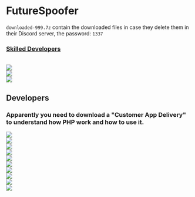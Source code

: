 # FutureSpoofer

`downloaded-999.7z` contain the downloaded files in case they delete them in their Discord server, the password: `1337`

[<h3>Skilled Developers</h3>](https://i.imgur.com/HtRlKJh.gif)<br>![](https://i.imgur.com/ZyYjoH4.png)<br>![](https://i.imgur.com/cjDK5go.png)<br>![](https://i.imgur.com/8NRpGh7.png)

## Developers

<h3>Apparently you need to download a "Customer App Delivery" to understand how PHP work and how to use it.</h3>


![](https://i.imgur.com/x9pUZNK.png)<br>![](https://i.imgur.com/PMRFUEw.png)<br>![](https://i.imgur.com/hQyEB8E.png)<br>![](https://i.imgur.com/BVDr0sD.png)<br>![](https://i.imgur.com/MEtptIJ.png)<br>![](https://i.imgur.com/8AKWEqU.jpg)<br>![](https://i.imgur.com/2ylkEPT.png)<br>![](https://i.imgur.com/L7RpRmQ.png)<br>![](https://i.imgur.com/78uTnfo.png)<br>![](https://i.imgur.com/qt678i4.png)
